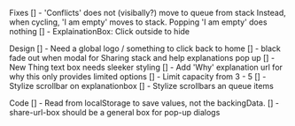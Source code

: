 Fixes
[] - 'Conflicts' does not (visibally?) move to queue from stack
      Instead, when cycling, 'I am empty' moves to stack. 
      Popping 'I am empty' does nothing
[] - ExplainationBox: Click outside to hide

Design
[] - Need a global logo / something to click back to home
[] - black fade out when modal for Sharing stack and help explanations
      pop up
[] - New Thing text box needs sleeker styling
[] - Add 'Why' explanation url for why this only provides limited options
[] - Limit capacity from 3 - 5
[] - Stylize scrollbar on explanationbox
[] - Stylize scrollbars an queue items

Code
[] - Read from localStorage to save values, not the backingData. 
[] - share-url-box should be a general box for pop-up dialogs

